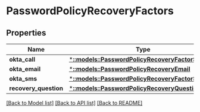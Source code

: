 # PasswordPolicyRecoveryFactors

## Properties
Name | Type | Description | Notes
------------ | ------------- | ------------- | -------------
**okta_call** | [***::models::PasswordPolicyRecoveryFactorSettings**](PasswordPolicyRecoveryFactorSettings.md) |  | [optional] 
**okta_email** | [***::models::PasswordPolicyRecoveryEmail**](PasswordPolicyRecoveryEmail.md) |  | [optional] 
**okta_sms** | [***::models::PasswordPolicyRecoveryFactorSettings**](PasswordPolicyRecoveryFactorSettings.md) |  | [optional] 
**recovery_question** | [***::models::PasswordPolicyRecoveryQuestion**](PasswordPolicyRecoveryQuestion.md) |  | [optional] 

[[Back to Model list]](../README.md#documentation-for-models) [[Back to API list]](../README.md#documentation-for-api-endpoints) [[Back to README]](../README.md)


